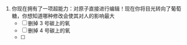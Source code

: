 1. 你现在拥有了一项超能力：对原子直接进行编辑！现在你将目光转向了葡萄糖，你想知道哪种修改会使其对人的影响最大
   - [ ] 删掉 3 号碳上的氧
   - [ ] 删掉 4 号碳上的氧
   - [ ] 